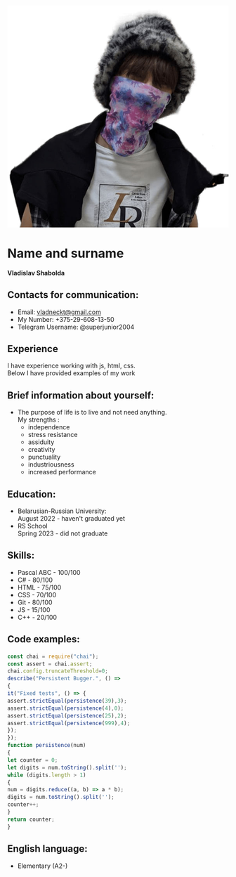 ![MyPhoto](ot.jpg "Я")

# Name and surname

**Vladislav Shabolda**

## Contacts for communication:

- Email: vladneckt@gmail.com
- My Number: +375-29-608-13-50
- Telegram Username: @superjunior2004

## Experience

I have experience working with js, html, css. <br>Below I have provided examples of my work

## Brief information about yourself:

- The purpose of life is to live and not need anything.<br>
  My strengths :
  - independence
  - stress resistance
  - assiduity
  - creativity
  - punctuality
  - industriousness 
  - increased performance

## Education:

- Belarusian-Russian University:<br>August 2022 - haven't graduated yet
- RS School<br>Spring 2023 - did not graduate

## Skills:

- Pascal ABC - 100/100
- C# - 80/100
- HTML - 75/100
- CSS - 70/100
- Git - 80/100
- JS - 15/100
- C++ - 20/100

## Code examples:

```js
const chai = require("chai");
const assert = chai.assert;
chai.config.truncateThreshold=0;
describe("Persistent Bugger.", () =>
{
it("Fixed tests", () => {
assert.strictEqual(persistence(39),3);
assert.strictEqual(persistence(4),0);
assert.strictEqual(persistence(25),2);
assert.strictEqual(persistence(999),4);
});
});
function persistence(num)
{
let counter = 0;
let digits = num.toString().split('');
while (digits.length > 1)
{
num = digits.reduce((a, b) => a * b);
digits = num.toString().split('');
counter++;
}
return counter;
}
```
## English language:
 
 - Elementary (A2-)
